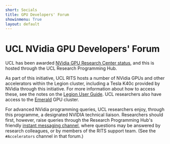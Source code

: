 ```yaml
---
short: Socials
title: GPU Developers' Forum
showinmenu: True
layout: default
---
```


UCL NVidia GPU Developers' Forum
==============================

UCL has been awarded [NVidia GPU Research Center status](https://www.engineering.ucl.ac.uk/news/ucl-named-an-nvidia-gpu-research-centre/), and this is hosted through the UCL Research Programming Hub.

As part of this initiative, UCL RITS hosts a number of NVidia GPUs and other accelerators within the Legion cluster, including a Tesla K40c provided by NVidia through this initiative.
For more information about how to access these, see the notes on the
[Legion User Guide](https://wiki.rc.ucl.ac.uk/wiki/Legion_GPU_nodes). UCL researchers also have access to
the [Emerald](https://wiki.rc.ucl.ac.uk/wiki/Emerald) GPU cluster.

For advanced NVidia programming queries, UCL researchers enjoy, through this programme,
a designated NVIDIA technical liaison. Researchers should first, however, raise queries through the Research Programming Hub's
friendly [instant messaging channel](https://ucl-programming-hub.slack.com/), where questions may be answered by
research colleagues, or by members of the RITS support team. (See the `#Accelerators` channel in that forum.)


